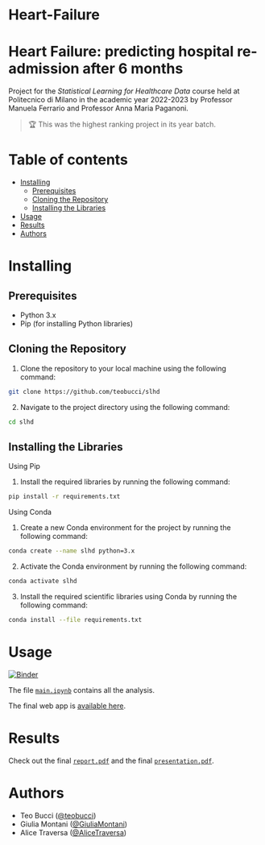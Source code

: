 # Heart-Failure
<!-- omit from toc -->
# Heart Failure: predicting hospital re-admission after 6 months

Project for the _Statistical Learning for Healthcare Data_ course held at Politecnico di Milano in the academic year 2022-2023 by Professor Manuela Ferrario and Professor Anna Maria Paganoni.

> 🏆 This was the highest ranking project in its year batch.

<!-- omit from toc -->
# Table of contents

- [Installing](#installing)
  - [Prerequisites](#prerequisites)
  - [Cloning the Repository](#cloning-the-repository)
  - [Installing the Libraries](#installing-the-libraries)
- [Usage](#usage)
- [Results](#results)
- [Authors](#authors)


# Installing

## Prerequisites

- Python 3.x
- Pip (for installing Python libraries)

## Cloning the Repository

1. Clone the repository to your local machine using the following command:
```bash
git clone https://github.com/teobucci/slhd
```

2. Navigate to the project directory using the following command:
```bash
cd slhd
```

## Installing the Libraries

Using Pip

1. Install the required libraries by running the following command:
```bash
pip install -r requirements.txt
```

Using Conda

1. Create a new Conda environment for the project by running the following command:
```bash
conda create --name slhd python=3.x
```

2. Activate the Conda environment by running the following command:
```bash
conda activate slhd
```

3. Install the required scientific libraries using Conda by running the following command:
```bash
conda install --file requirements.txt
```

# Usage

[![Binder](https://mybinder.org/badge_logo.svg)](https://mybinder.org/v2/gh/teobucci/slhd/HEAD?labpath=main.ipynb)

The file [`main.ipynb`](./main.ipynb) contains all the analysis.

The final web app is [available here](https://teobucci-slhd-app-3iahgf.streamlit.app/).

# Results

Check out the final [`report.pdf`](./report/report.pdf) and the final [`presentation.pdf`](./presentation/presentation.pdf).

# Authors

- Teo Bucci ([@teobucci](https://github.com/teobucci))
- Giulia Montani ([@GiuliaMontani](https://github.com/GiuliaMontani))
- Alice Traversa ([@AliceTraversa](https://github.com/AliceTraversa))
